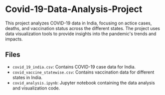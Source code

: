 # Covid-19-Data-Analysis-Project
This project analyzes COVID-19 data in India, focusing on actice cases, deaths, and vaccination status across the different states. The project uses data visualization tools to provide insights into the pandemic's trends and impacts.

## Files
- `covid_19_india.csv`: Contains COVID-19 case data for India.
- `covid_vaccine_statewise.csv`: Contains vaccination data for different states in India.
-  `covid_analysis.ipynb`: Jupyter notebook containing the data analysis and visualization code.
